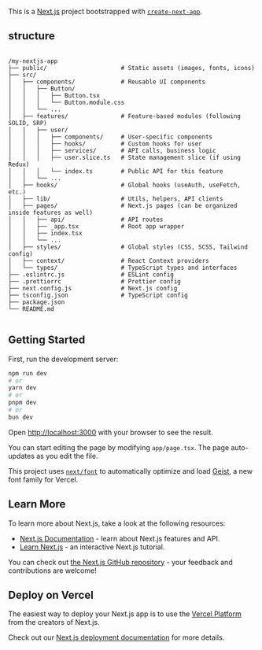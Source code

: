 This is a [Next.js](https://nextjs.org) project bootstrapped with [`create-next-app`](https://nextjs.org/docs/app/api-reference/cli/create-next-app).

## structure
```

/my-nextjs-app
├── public/                     # Static assets (images, fonts, icons)
├── src/
│   ├── components/             # Reusable UI components
│   │   ├── Button/
│   │   │   ├── Button.tsx
│   │   │   └── Button.module.css
│   │   └── ...
│   ├── features/               # Feature-based modules (following SOLID, SRP)
│   │   ├── user/
│   │   │   ├── components/     # User-specific components
│   │   │   ├── hooks/          # Custom hooks for user
│   │   │   ├── services/       # API calls, business logic
│   │   │   ├── user.slice.ts   # State management slice (if using Redux)
│   │   │   └── index.ts        # Public API for this feature
│   │   └── ...
│   ├── hooks/                  # Global hooks (useAuth, useFetch, etc.)
│   ├── lib/                    # Utils, helpers, API clients
│   ├── pages/                  # Next.js pages (can be organized inside features as well)
│   │   ├── api/                # API routes
│   │   ├── _app.tsx            # Root app wrapper
│   │   ├── index.tsx
│   │   └── ...
│   ├── styles/                 # Global styles (CSS, SCSS, Tailwind config)
│   ├── context/                # React Context providers
│   └── types/                  # TypeScript types and interfaces
├── .eslintrc.js                # ESLint config
├── .prettierrc                 # Prettier config
├── next.config.js              # Next.js config
├── tsconfig.json               # TypeScript config
├── package.json
└── README.md


```

## Getting Started

First, run the development server:

```bash
npm run dev
# or
yarn dev
# or
pnpm dev
# or
bun dev
```

Open [http://localhost:3000](http://localhost:3000) with your browser to see the result.

You can start editing the page by modifying `app/page.tsx`. The page auto-updates as you edit the file.

This project uses [`next/font`](https://nextjs.org/docs/app/building-your-application/optimizing/fonts) to automatically optimize and load [Geist](https://vercel.com/font), a new font family for Vercel.

## Learn More

To learn more about Next.js, take a look at the following resources:

- [Next.js Documentation](https://nextjs.org/docs) - learn about Next.js features and API.
- [Learn Next.js](https://nextjs.org/learn) - an interactive Next.js tutorial.

You can check out [the Next.js GitHub repository](https://github.com/vercel/next.js) - your feedback and contributions are welcome!

## Deploy on Vercel

The easiest way to deploy your Next.js app is to use the [Vercel Platform](https://vercel.com/new?utm_medium=default-template&filter=next.js&utm_source=create-next-app&utm_campaign=create-next-app-readme) from the creators of Next.js.

Check out our [Next.js deployment documentation](https://nextjs.org/docs/app/building-your-application/deploying) for more details.
